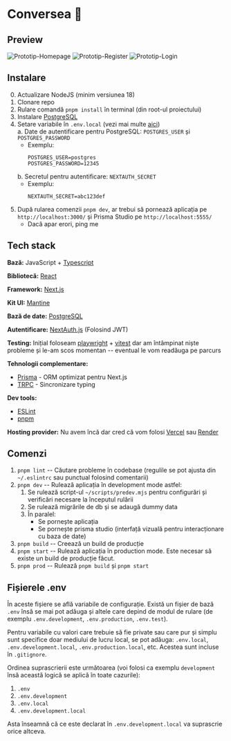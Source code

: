 # Conversea 🌊

## Preview

![Prototip-Homepage](https://user-images.githubusercontent.com/61616221/236638832-f3856584-6cbb-49c1-a826-89b8035b2ae6.png)
![Prototip-Register](https://user-images.githubusercontent.com/61616221/236638839-ea20ad67-0e0d-4b15-b796-46f42105bf49.png)
![Prototip-Login](https://user-images.githubusercontent.com/61616221/236638835-fee239fc-3e4b-4bf9-bfd7-4584f71e922f.png)


## Instalare

0.  Actualizare NodeJS (minim versiunea 18)
1.  Clonare repo
2.  Rulare comandă `pnpm install` în terminal (din root-ul proiectului)
3.  Instalare [PostgreSQL](https://www.postgresql.org/)
4.  Setare variabile în `.env.local` (vezi mai multe [aici](#fișierele-env))\
    a. Date de autentificare pentru PostgreSQL: `POSTGRES_USER` și `POSTGRES_PASSWORD`
    - Exemplu:
        ```
        POSTGRES_USER=postgres
        POSTGRES_PASSWORD=12345
        ```
    b. Secretul pentru autentificare: `NEXTAUTH_SECRET`
    - Exemplu:
        ```
        NEXTAUTH_SECRET=abc123def
        ```
5.  După rularea comenzii `pnpm dev`, ar trebui să pornează aplicația pe `http://localhost:3000/` și Prisma Studio pe `http://localhost:5555/`
    - Dacă apar erori, ping me

## Tech stack

**Bază:** JavaScript + [Typescript](https://www.typescriptlang.org/)

**Bibliotecă:** [React](https://reactjs.org/)

**Framework:** [Next.js](https://nextjs.org/)

**Kit UI:** [Mantine](https://mantine.dev/)

**Bază de date:** [PostgreSQL](https://www.postgresql.org/)

**Autentificare:** [NextAuth.js](https://next-auth.js.org/) (Folosind JWT)

**Testing:** Inițial foloseam [playwright](https://playwright.dev/) + [vitest](https://vitest.dev/) dar am întâmpinat niște probleme și le-am scos momentan -- eventual le vom readăuga pe parcurs

**Tehnologii complementare:**

- [Prisma](https://www.prisma.io/) - ORM optimizat pentru Next.js
- [TRPC](https://trpc.io/) - Sincronizare typing

**Dev tools:**

- [ESLint](https://eslint.org/)
- [pnpm](https://pnpm.io/)

**Hosting provider:** Nu avem încă dar cred că vom folosi [Vercel](https://vercel.com/) sau [Render](https://render.com/)

## Comenzi

1. `pnpm lint` -- Căutare probleme în codebase (regulile se pot ajusta din `~/.eslintrc` sau punctual folosind comentarii)
2. `pnpm dev` -- Rulează aplicația în development mode astfel:
   1. Se rulează script-ul `~/scripts/predev.mjs` pentru configurări și verificări necesare la începutul rulării
   2. Se rulează migrările de db și se adaugă dummy data
   3. În paralel:
      - Se pornește aplicația
      - Se pornește prisma studio (interfață vizuală pentru interacționare cu baza de date)
3. `pnpm build` -- Creează un build de producție
4. `pnpm start` -- Rulează aplicația în production mode. Este necesar să existe un build de producție făcut.
5. `pnpm prod` -- Rulează `pnpm build` și `pnpm start`

## Fișierele .env

În aceste fișiere se află variabile de configurație. Există un fișier de bază `.env` însă se mai pot adăuga și altele care depind de modul de rulare (de exemplu `.env.development`, `.env.production`, `.env.test`).

Pentru variabile cu valori care trebuie să fie private sau care pur și simplu sunt specifice doar mediului de lucru local, se pot adăuga: `.env.local`, `.env.development.local`, `.env.production.local`, etc. Acestea sunt incluse în `.gitignore`.

Ordinea suprascrierii este următoarea (voi folosi ca exemplu `development` însă această logică se aplică în toate cazurile):

1. `.env`
2. `.env.development`
3. `.env.local`
4. `.env.development.local`

Asta înseamnă că ce este declarat în `.env.development.local` va suprascrie orice altceva.
